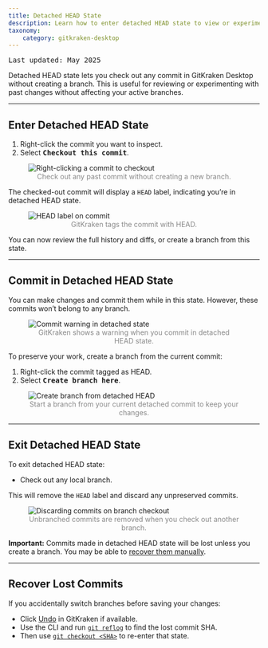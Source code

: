 ```yaml
---
title: Detached HEAD State
description: Learn how to enter detached HEAD state to view or experiment with past commits in GitKraken Desktop.
taxonomy:
    category: gitkraken-desktop
---
```


<kbd>Last updated: May 2025</kbd>

Detached HEAD state lets you check out any commit in GitKraken Desktop without creating a branch. This is useful for reviewing or experimenting with past changes without affecting your active branches.

***

## Enter Detached HEAD State

1. Right-click the commit you want to inspect.
2. Select <kbd><strong>Checkout this commit</strong></kbd>.

<figure class='figure center'>
  <img src='/wp-content/uploads/checkout-commit-2025.png' class="help-center-img img-bordered" alt="Right-clicking a commit to checkout">
  <figcaption style="text-align: center; color: #888;">Check out any past commit without creating a new branch.</figcaption>
</figure>

The checked-out commit will display a `HEAD` label, indicating you’re in detached HEAD state.

<figure class='figure center'>
  <img src='/wp-content/uploads/HEAD-2025.png' class="help-center-img img-bordered" alt="HEAD label on commit">
  <figcaption style="text-align: center; color: #888;">GitKraken tags the commit with HEAD.</figcaption>
</figure>

You can now review the full history and diffs, or create a branch from this state.

***

## Commit in Detached HEAD State

You can make changes and commit them while in this state. However, these commits won’t belong to any branch.

<figure class='figure center'>
  <img src='/wp-content/uploads/editing-detachedly-2025.png' class="help-center-img img-bordered" alt="Commit warning in detached state">
  <figcaption style="text-align: center; color: #888;">GitKraken shows a warning when you commit in detached HEAD state.</figcaption>
</figure>

To preserve your work, create a branch from the current commit:

1. Right-click the commit tagged as HEAD.
2. Select <kbd><strong>Create branch here</strong></kbd>.

<figure class='figure center'>
  <img src='/wp-content/uploads/create-branch-from-HEAD-2025.png' class="help-center-img img-bordered" alt="Create branch from detached HEAD">
  <figcaption style="text-align: center; color: #888;">Start a branch from your current detached commit to keep your changes.</figcaption>
</figure>

***

## Exit Detached HEAD State

To exit detached HEAD state:

- Check out any local branch.

This will remove the `HEAD` label and discard any unpreserved commits.

<figure class='figure center'>
  <img src='/wp-content/uploads/discard-commits.gif' class="help-center-img img-bordered" alt="Discarding commits on branch checkout">
  <figcaption style="text-align: center; color: #888;">Unbranched commits are removed when you check out another branch.</figcaption>
</figure>

<div class='callout callout--danger'>
  <p><strong>Important:</strong> Commits made in detached HEAD state will be lost unless you create a branch. You may be able to <a href='https://help.gitkraken.com/gitkraken-desktop/detached-head-state/#recovering-lost-commits'>recover them manually</a>.</p>
</div>

***

## Recover Lost Commits

If you accidentally switch branches before saving your changes:

- Click <a href="https://support.gitkraken.com/working-with-commits/undo-and-redo/">Undo</a> in GitKraken if available.
- Use the CLI and run [`git reflog`](https://git-scm.com/docs/git-reflog) to find the lost commit SHA.
- Then use [`git checkout <SHA>`](https://git-scm.com/docs/git-checkout) to re-enter that state.
